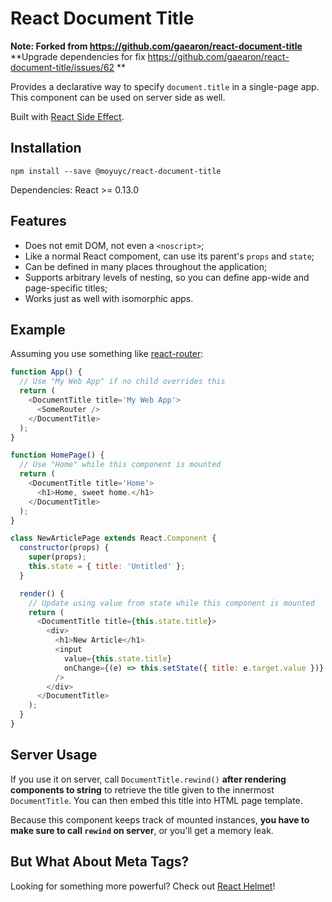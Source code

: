 React Document Title
====================

**Note: Forked from https://github.com/gaearon/react-document-title**
**Upgrade dependencies for fix https://github.com/gaearon/react-document-title/issues/62 **

Provides a declarative way to specify `document.title` in a single-page app.  
This component can be used on server side as well.

Built with [React Side Effect](https://github.com/gaearon/react-side-effect).

## Installation

```
npm install --save @moyuyc/react-document-title
```

Dependencies: React >= 0.13.0

## Features

* Does not emit DOM, not even a `<noscript>`;
* Like a normal React compoment, can use its parent's `props` and `state`;
* Can be defined in many places throughout the application;
* Supports arbitrary levels of nesting, so you can define app-wide and page-specific titles;
* Works just as well with isomorphic apps.

## Example

Assuming you use something like [react-router](https://github.com/rackt/react-router):

```javascript
function App() {
  // Use "My Web App" if no child overrides this
  return (
    <DocumentTitle title='My Web App'>
      <SomeRouter />
    </DocumentTitle>
  );
}

function HomePage() {
  // Use "Home" while this component is mounted
  return (
    <DocumentTitle title='Home'>
      <h1>Home, sweet home.</h1>
    </DocumentTitle>
  );
}

class NewArticlePage extends React.Component {
  constructor(props) {
    super(props);
    this.state = { title: 'Untitled' };
  }

  render() {
    // Update using value from state while this component is mounted
    return (
      <DocumentTitle title={this.state.title}>
        <div>
          <h1>New Article</h1>
          <input
            value={this.state.title}
            onChange={(e) => this.setState({ title: e.target.value })}
          />
        </div>
      </DocumentTitle>
    );
  }
}
```

## Server Usage

If you use it on server, call `DocumentTitle.rewind()` **after rendering components to string** to retrieve the title given to the innermost `DocumentTitle`. You can then embed this title into HTML page template.

Because this component keeps track of mounted instances, **you have to make sure to call `rewind` on server**, or you'll get a memory leak.

## But What About Meta Tags?

Looking for something more powerful? Check out [React Helmet](https://github.com/nfl/react-helmet)!
